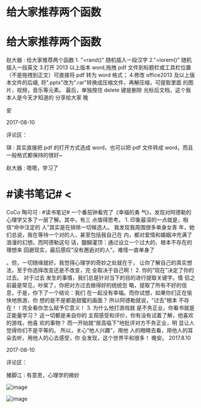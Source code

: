 # 给大家推荐两个函数

# 给大家推荐两个函数

赵大器 : 给大家推荐两个函数 1\. "=rand()" 随机插入一段汉字 2."=lorem()" 随机插入一段英文 3.打开 2013 以上版本 word,拖拽 pdf 文件到标题栏或工具栏位置（不是拖拽到正文）可直接将 pdf 转为 word 格式； 4.修改 office2013 及以上版本文件的后缀, 将".pptx"改为".rar"转换成压缩文件，再解压缩，可提取里面 的图片，视频，音乐等元素。 最后，单独按住 delete 键是删除 光标后文档，这个我本人是今天才知道的 分享给大家 晚

安

2017-08-10

评论区：

琪 : 其实直接把 pdf 的打开方式选成 word，也可以把 pdf 文件转成 word，而且一般格式都保持的很好~

赵大器 : 嗯嗯，学习了

# #读书笔记# <

CoCo 陶可可 : #读书笔记# 一个番茄钟看完了《幸福的勇 气》，发现对阿德勒的心理学又多了一层了解。其中，有三 点值得思考。 1\. 印象最深的一点就是，相信“命中注定的 人”其实是在排除一切候选人。 我发现我周围很多单身女青 年，她们总说，我在等待一个对的人，甚至包括我自己在 内，都对爱情和婚姻冲充满了浪漫的幻想。而阿德勒这句 话，醍醐灌顶：通过设立一个过大的、根本不存在的理想来 回避现实，最后感叹“没有邂逅对的人”。难怪一直单身了

。但，一切随缘就好。我觉得心理学的奇妙之处就在于， 让你了解自己的真实想法，至于你选择改变还是不改变，完 全取决于自己啊！ 2\. 你的“现在”决定了你的过去。 对于过去 发生的事情，我们总是针对当下的目的进行提取关键字。情 侣之前最是常见，吵架了，你把对方过去做得好的统统忽 略，提取了所有不好的信息，于是，你下了一个结论：我们 在一起没有幸福。而你试想，如果你们正在愉快地旅游，你 想的是不是都是甜蜜的画面？ 所以阿德勒就说，“过去”根本 不存在！！完全看你怎么赋予它意义！ 3\. 为什么他打游戏就 是不务正业，你看书就是正能量学习？ 这一切都是来自你的 主观感受和评价，你有没有试着了解，他喜欢的游戏，他喜 欢的事物？ 而一开始就“居高临下”地批评对方不务正业，明 显让人觉得你们不是平等的。 所以，关心“他人兴趣”，用他 人的眼睛去看，用他人的耳朵去听，用他人的心去感受，你 会发现，这个世界平和很多！ 晚安。 2017.8.10

2017-08-10

评论区：

猪脚江 : 有意思，心理学的微妙

![image](img/Image_377.png)

![image](img/Image_378.png)